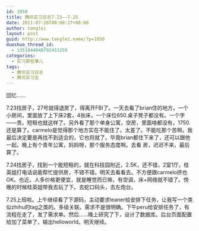 ```yaml
---
id: 1050
title: 腾讯实习日志7-23——7-25
date: 2011-07-26T00:00:27+00:00
author: tanglei
layout: post
guid: http://www.tanglei.name/?p=1050
duoshuo_thread_id:
  - 1351844048792453259
categories:
  - 实习那些事儿
tags:
  - 腾讯实习日志
  - 腾讯实习生
---
```

回忆……

7.23找房子，27号就得退房了，得离开FBI了。一天去看了brian住的地方，一个小房间，里面放了上下床2套，4张床，一个床位650.桌子凳子都没有。一个字——贵。短租也就这样了。另外看了那个单身公寓，空房，里面啥都没有，1750.还是算了。carmelo是觉得那个地方实在不能住了。太差了。不能吃那个苦啊。我最后决定要是再找不到适合的，它也将就了。毕竟brian都住下来了，还可以跟他一起。晚上有个青年公寓，妈妈呀，那个服务态度啊。去看 房，迟迟不来，最后算了。

7.24找房子，找到一个能短租的，就在科技园附近，2.5K，还不错，2室1厅。桂英姐打电话说能帮忙提供房，不错不错。明天去看看去。不方便跟carmelo挤也OK。也近。人多价格更便宜，就是睡觉而已嘛，有空调，床+网络就不错了。傍晚的时候桂英姐带我去玩了下。去蛇口码头，去左炮台。

7.25上班啦。上午继续看了下源码，主动要求leaner给安排下任务，让我写一个类似zhihu的tag之类的。多级关联。需求不是很明确。下午peru给安排任务了，有流程在走了，发了需求单。然后……晚上研究了下，设计了数据库。后台页面配置给加了菜单了，输出helloworld。明天继续。
